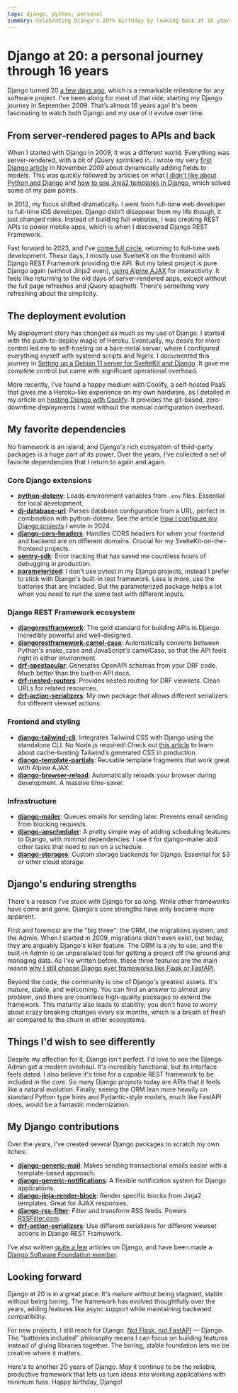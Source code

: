 ```yaml
---
tags: django, python, personal
summary: Celebrating Django's 20th birthday by looking back at 16 years of personal Django usage, how it evolved, favorite packages, and what I'd love to see in the future.
---
```


# Django at 20: a personal journey through 16 years

Django turned 20 [a few days ago](https://www.djangoproject.com/weblog/2025/jul/13/happy-20th-birthday-django/), which is a remarkable milestone for any software project. I've been along for most of that ride, starting my Django journey in September 2009. That’s almost 16 years ago! It's been fascinating to watch both Django and my use of it evolve over time.

## From server-rendered pages to APIs and back

When I started with Django in 2009, it was a different world. Everything was server-rendered, with a bit of jQuery sprinkled in. I wrote my very [first Django article](/articles/2009/how-dynamically-add-fields-django-model/) in November 2009 about dynamically adding fields to models. This was quickly followed by articles on what [I didn't like about Python and Django](/articles/2009/things-i-hate-about-python-and-django/) and [how to use Jinja2 templates in Django](/articles/2009/using-jinja/), which solved some of my pain points.

In 2012, my focus shifted dramatically. I went from full-time web developer to full-time iOS developer. Django didn't disappear from my life though, it just changed roles. Instead of building full websites, I was creating REST APIs to power mobile apps, which is when I discovered Django REST Framework.

Fast forward to 2023, and I've [come full circle](/articles/2025/thoughts-on-apple/), returning to full-time web development. These days, I mostly use SvelteKit on the frontend with Django REST Framework providing the API. But my latest project is pure Django again (without Jinja2 even), [using Alpine AJAX](/articles/2025/alpine-ajax-django/) for interactivity. It feels like returning to the old days of server-rendered apps, except without the full page refreshes and jQuery spaghetti. There's something very refreshing about the simplicity.

## The deployment evolution

My deployment story has changed as much as my use of Django. I started with the push-to-deploy magic of Heroku. Eventually, my desire for more control led me to self-hosting on a bare metal server, where I configured everything myself with systemd scripts and Nginx. I documented this journey in [Setting up a Debian 11 server for SvelteKit and Django](/articles/2023/setting-up-debian-11/). It gave me complete control but came with significant operational overhead.

More recently, I've found a happy medium with Coolify, a self-hosted PaaS that gives me a Heroku-like experience on my own hardware, as I detailed in my article on [hosting Django with Coolify](/articles/2025/coolify-django/). It provides the git-based, zero-downtime deployments I want without the manual configuration overhead.

## My favorite dependencies

No framework is an island, and Django's rich ecosystem of third-party packages is a huge part of its power. Over the years, I've collected a set of favorite dependencies that I return to again and again.

### Core Django extensions

- [**python-dotenv**](https://pypi.org/project/python-dotenv/): Loads environment variables from `.env` files. Essential for local development.
- [**dj-database-url**](https://pypi.org/project/dj-database-url/): Parses database configuration from a URL, perfect in combination with python-dotenv. See the article [How I configure my Django projects](/articles/2024/django-settings/) I wrote in 2024.
- [**django-cors-headers**](https://pypi.org/project/django-cors-headers/): Handles CORS headers for when your frontend and backend are on different domains. Crucial for my SvelteKit-on-the-frontend projects.
- [**sentry-sdk**](https://pypi.org/project/sentry-sdk/): Error tracking that has saved me countless hours of debugging in production.
- [**parameterized**](https://pypi.org/project/parameterized/): I don't use pytest in my Django projects, instead I prefer to stick with Django's built-in test framework. Less is more, use the batteries that are included. But the parameterized package helps a lot when you need to run the same test with different inputs.

### Django REST Framework ecosystem

- [**djangorestframework**](https://pypi.org/project/djangorestframework/): The gold standard for building APIs in Django. Incredibly powerful and well-designed.
- [**djangorestframework-camel-case**](https://pypi.org/project/djangorestframework-camel-case/): Automatically converts between Python's snake_case and JavaScript's camelCase, so that the API feels right in either environment.
- [**drf-spectacular**](https://pypi.org/project/drf-spectacular/): Generates OpenAPI schemas from your DRF code. Much better than the built-in API docs.
- [**drf-nested-routers**](https://pypi.org/project/drf-nested-routers/): Provides nested routing for DRF viewsets. Clean URLs for related resources.
- [**drf-action-serializers**](https://pypi.org/project/drf-action-serializers/): My own package that allows different serializers for different viewset actions.

### Frontend and styling

- [**django-tailwind-cli**](https://pypi.org/project/django-tailwind-cli/): Integrates Tailwind CSS with Django using the standalone CLI. No Node.js required! Check out [this article](/articles/2025/django-tailwind-production/) to learn about cache-busting Tailwind’s generated CSS in production.
- [**django-template-partials**](https://pypi.org/project/django-template-partials/): Reusable template fragments that work great with Alpine AJAX.
- [**django-browser-reload**](https://pypi.org/project/django-browser-reload/): Automatically reloads your browser during development. A massive time-saver.

### Infrastructure

- [**django-mailer**](https://pypi.org/project/django-mailer/): Queues emails for sending later. Prevents email sending from blocking requests.
- [**django-apscheduler**](https://pypi.org/project/django-apscheduler/): A pretty simple way of adding scheduling features to Django, with minimal dependencies. I use it for django-mailer abd other tasks that need to run on a schedule.
- [**django-storages**](https://pypi.org/project/django-storages/): Custom storage backends for Django. Essential for S3 or other cloud storage.

## Django's enduring strengths

There's a reason I've stuck with Django for so long. While other frameworks have come and gone, Django's core strengths have only become more apparent.

First and foremost are the "big three": the ORM, the migrations system, and the Admin. When I started in 2009, migrations didn't even exist, but today, they are arguably Django's killer feature. The ORM is a joy to use, and the built-in Admin is an unparalleled tool for getting a project off the ground and managing data. As I've written before, these three features are the main reason [why I still choose Django over frameworks like Flask or FastAPI](/articles/2024/django-vs-flask-vs-fastapi/).

Beyond the code, the community is one of Django's greatest assets. It's mature, stable, and welcoming. You can find an answer to almost any problem, and there are countless high-quality packages to extend the framework. This maturity also leads to stability; you don't have to worry about crazy breaking changes every six months, which is a breath of fresh air compared to the churn in other ecosystems.

## Things I'd wish to see differently

Despite my affection for it, Django isn't perfect. I'd love to see the Django Admin get a modern overhaul. It's incredibly functional, but its interface feels dated. I also believe it's time for a capable REST framework to be included in the core. So many Django projects today are APIs that it feels like a natural evolution. Finally, seeing the ORM lean more heavily on standard Python type hints and Pydantic-style models, much like FastAPI does, would be a fantastic modernization.

## My Django contributions

Over the years, I've created several Django packages to scratch my own itches:

- [**django-generic-mail**](https://pypi.org/project/django-generic-mail/): Makes sending transactional emails easier with a template-based approach.
- [**django-generic-notifications**](https://pypi.org/project/django-generic-notifications/): A flexible notification system for Django applications.
- [**django-jinja-render-block**](https://pypi.org/project/django-jinja-render-block/): Render specific blocks from Jinja2 templates. Great for AJAX responses.
- [**django-rss-filter**](https://pypi.org/project/django-rss-filter/): Filter and transform RSS feeds. Powers [RSSFilter.com](https://rssfilter.com).
- [**drf-action-serializers**](https://pypi.org/project/drf-action-serializers/): Use different serializers for different viewset actions in Django REST Framework.

I’ve also written [quite a few](/articles/tag/django/) articles on Django, and have been made a [Django Software Foundation member](https://www.djangoproject.com/foundation/individual-members/).

## Looking forward

Django at 20 is in a great place. It's mature without being stagnant, stable without being boring. The framework has evolved thoughtfully over the years, adding features like async support while maintaining backward compatibility.

For new projects, I still reach for Django. [Not Flask, not FastAPI](/articles/2024/django-vs-flask-vs-fastapi/) — Django. The "batteries included" philosophy means I can focus on building features instead of gluing libraries together. The boring, stable foundation lets me be creative where it matters.

Here's to another 20 years of Django. May it continue to be the reliable, productive framework that lets us turn ideas into working applications with minimum fuss. Happy birthday, Django!